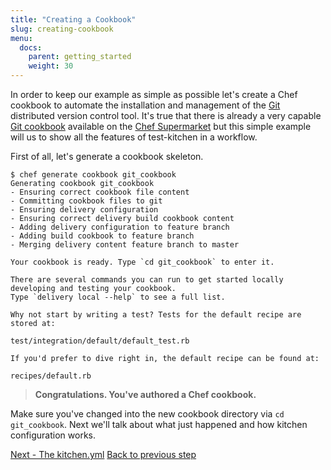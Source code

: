 ```yaml
---
title: "Creating a Cookbook"
slug: creating-cookbook
menu:
  docs:
    parent: getting_started
    weight: 30
---
```


In order to keep our example as simple as possible let's create a Chef cookbook to automate the installation and management of the [Git](http://git-scm.com/) distributed version control tool. It's true that there is already a very capable [Git cookbook](https://supermarket.chef.io/cookbooks/git) available on the [Chef Supermarket](https://supermarket.chef.io/cookbooks) but this simple example will us to show all the features of test-kitchen in a workflow.

First of all, let's generate a cookbook skeleton.

~~~
$ chef generate cookbook git_cookbook
Generating cookbook git_cookbook
- Ensuring correct cookbook file content
- Committing cookbook files to git
- Ensuring delivery configuration
- Ensuring correct delivery build cookbook content
- Adding delivery configuration to feature branch
- Adding build cookbook to feature branch
- Merging delivery content feature branch to master

Your cookbook is ready. Type `cd git_cookbook` to enter it.

There are several commands you can run to get started locally developing and testing your cookbook.
Type `delivery local --help` to see a full list.

Why not start by writing a test? Tests for the default recipe are stored at:

test/integration/default/default_test.rb

If you'd prefer to dive right in, the default recipe can be found at:

recipes/default.rb
~~~

> **Congratulations. You've authored a Chef cookbook.**

Make sure you've changed into the new cookbook directory via `cd git_cookbook`. Next we'll talk about what just happened and how kitchen configuration works.

<div class="sidebar--footer">
<a class="button primary-cta" href="/docs/getting-started/kitchen-yml">Next - The kitchen.yml</a>
<a class="sidebar--footer--back" href="/docs/getting-started/getting-help">Back to previous step</a>
</div>
